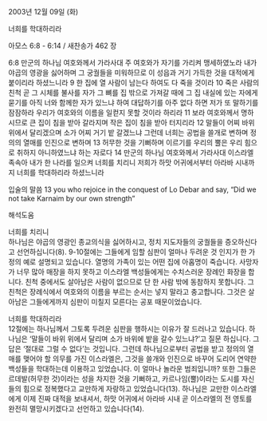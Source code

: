 2003년 12월 09일 (화)

너희를 학대하리라



아모스 6:8 - 6:14 / 새찬송가 462 장


6:8 만군의 하나님 여호와께서 가라사대 주 여호와가 자기를 가리켜 맹세하였노라 내가 야곱의 영광을 싫어하며 그 궁궐들을 미워하므로 이 성읍과 거기 가득한 것을 대적에게 붙이리라 하셨느니라 
9 한 집에 열 사람이 남는다 하여도 다 죽을 것이라 
10 죽은 사람의 친척 곧 그 시체를 불사를 자가 그 뼈를 집 밖으로 가져갈 때에 그 집 내실에 있는 자에게 묻기를 아직 너와 함께한 자가 있느냐 하여 대답하기를 아주 없다 하면 저가 또 말하기를 잠잠하라 우리가 여호와의 이름을 일컫지 못할 것이라 하리라 
11 보라 여호와께서 명하시므로 큰 집이 침을 받아 갈라지며 작은 집이 침을 받아 터지리라 
12 말들이 어찌 바위 위에서 달리겠으며 소가 어찌 거기 밭 갈겠느냐 그런데 너희는 공법을 쓸개로 변하며 정의의 열매를 인진으로 변하며 
13 허무한 것을 기뻐하며 이르기를 우리의 뿔은 우리 힘으로 취하지 아니하였느냐 하는 자로다 
14 만군의 하나님 여호와께서 가라사대 이스라엘 족속아 내가 한 나라를 일으켜 너희를 치리니 저희가 하맛 어귀에서부터 아라바 시내까지 너희를 학대하리라 하셨느니라 

입술의 말씀 
13 you who rejoice in the conquest of Lo Debar and say, “Did we not take Karnaim by our own strength”

해석도움





너희를 치리니  
하나님은 야곱의 영광인 종교의식을 싫어하시고, 정치 지도자들의 궁궐들을 증오하신다고 선언하십니다(8). 9-10절에는 그들에게 임할 심판이 얼마나 두려운 것 인지가 한 가정의 예로 설명되고 있습니다. 열명의 가족이 있는 어떤 집에 아홉명이 죽습니다. 사망자가 너무 많아 매장을 하지 못하고 이스라엘 백성들에게는 수치스러운 장례인 화장을 합니다. 친척 중에서도 살아남은 사람이 없으므로 단 한 사람 밖에 동참하지 못합니다. 그 친척은 장례식에서 여호와의 이름을 부르는 순서는 넣지 말라고 충고합니다. 그것은 살아남은 그들에게까지 심판이 미칠지 모른다는 공포 때문이었습니다. 

너희를 학대하리라  
12절에는 하나님께서 그토록 두려운 심판을 행하시는 이유가 잘 드러나고 있습니다. 하나님은 ‘말들이 바위 위에서 달리며 소가 바위에 밭을 갈수 있느냐?’고 질문 하십니다. 그 답은 ‘절대로 그럴 수 없다’는 것입니다. 그런데 하나님으로부터 공법을 받고 정의의 열매를 맺어야 할 의무를 가진 이스라엘은, 그것을 쓸개와 인진으로 바꾸어 도리어 연약한 백성들을 학대하는데 이용하고 있었습니다. 이 얼마나 놀라운 범죄입니까? 또한 그들은 르데발(허무한 것)이라는 성을 차지한 것을 기뻐하고, 카르나임(뿔)이라는 도시를 자신들의 힘으로 정복했다고 교만하게 자랑하고 있었습니다(13). 하나님은 교만한 이스라엘에게 이제 진짜 대적을 보내셔서, 하맛 어귀에서 아라바 시내 곧 이스라엘의 전 영토를 완전히 멸망시키겠다고 선언하고 있습니다(14).